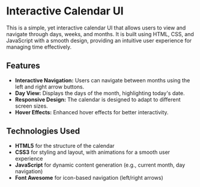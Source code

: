 # Interactive Calendar UI

This is a simple, yet interactive calendar UI that allows users to view and navigate through days, weeks, and months. It is built using HTML, CSS, and JavaScript with a smooth design, providing an intuitive user experience for managing time effectively.

## Features

- **Interactive Navigation:** Users can navigate between months using the left and right arrow buttons.
- **Day View:** Displays the days of the month, highlighting today's date.
- **Responsive Design:** The calendar is designed to adapt to different screen sizes.
- **Hover Effects:** Enhanced hover effects for better interactivity.

## Technologies Used

- **HTML5** for the structure of the calendar
- **CSS3** for styling and layout, with animations for a smooth user experience
- **JavaScript** for dynamic content generation (e.g., current month, day navigation)
- **Font Awesome** for icon-based navigation (left/right arrows)


